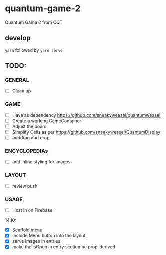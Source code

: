 # quantum-game-2
Quantum Game 2 from CQT

## develop
`yarn` followed by `yarn serve`

## TODO:
### GENERAL
- [ ] Clean up

### GAME
- [ ] Have as dependency https://github.com/sneakyweasel/quantumweasel;
- [ ] Create a working GameContainer
- [ ] Adjust the board
- [ ] Simplify Cells as per https://github.com/sneakyweasel/QuantumDisplay
- [ ] adddrag and drop

### ENCYCLOPEDIAs
- [ ] add inline styling for images

### LAYOUT
- [ ] review push

### USAGE
- [ ] Host in on Firebase

14.10:
- [x] Scaffold menu
- [x] Include Menu button into the layout
- [x] serve images in entries
- [x] make the isOpen in entry section be prop-derived